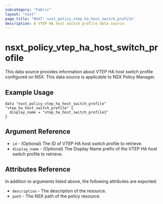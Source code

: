 ```yaml
---
subcategory: "Fabric"
layout: "nsxt"
page_title: "NSXT: nsxt_policy_vtep_ha_host_switch_profile"
description: A VTEP HA host switch profile data source.
---
```


# nsxt_policy_vtep_ha_host_switch_profile

This data source provides information about VTEP HA host switch profile configured on NSX.
This data source is applicable to NSX Policy Manager.

## Example Usage

```hcl
data "nsxt_policy_vtep_ha_host_switch_profile" "vtep_ha_host_switch_profile" {
  display_name = "vtep_ha_host_switch_profile1"
}
```

## Argument Reference

* `id` - (Optional) The ID of VTEP HA host switch profile to retrieve.
* `display_name` - (Optional) The Display Name prefix of the VTEP HA host switch profile to retrieve.

## Attributes Reference

In addition to arguments listed above, the following attributes are exported:

* `description` - The description of the resource.
* `path` - The NSX path of the policy resource.
